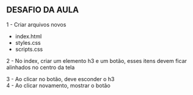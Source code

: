 ## DESAFIO DA AULA

1 - Criar arquivos novos

- index.html
- styles.css
- scripts.css

2 - No index, criar um elemento h3 e um botão, esses itens devem ficar alinhados no centro da tela

3 - Ao clicar no botão, deve esconder o h3  
4 - Ao clicar novamento, mostrar o botão
